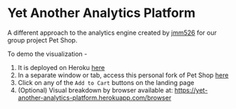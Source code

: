 # Yet Another Analytics Platform

A different approach to the analytics engine created by [jmm526](https://github.com/jmm526) for our group project Pet Shop.

To demo the visualization -
1. It is deployed on Heroku [here](https://yet-another-analytics-platform.herokuapp.com/)
2. In a separate window or tab, access this personal fork of Pet Shop [here](https://pet-shop-demo.herokuapp.com/)
3. Click on any of the `Add to Cart` buttons on the landing page
4. (Optional) Visual breakdown by browser available at: https://yet-another-analytics-platform.herokuapp.com/browser
